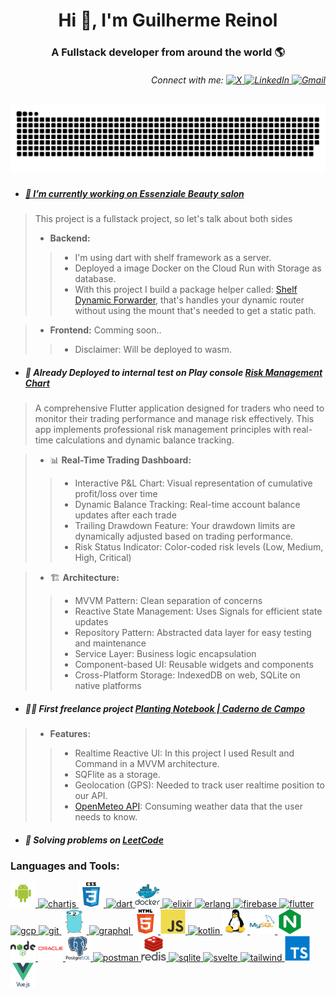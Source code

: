 <h1 align="center">Hi 👋, I'm Guilherme Reinol</h1>
<h3 align="center">A Fullstack developer from around the world 🌎 </h3> 
<h6 align="right">Connect with me: <a href="https://x.com/atomic_gui"> <img width="14" height="14" alt="X" src="https://github.com/user-attachments/assets/aae1e27f-c22d-4f89-bb30-c2f86d5d370a" /> <a href="https://www.linkedin.com/in/guilherme-henrique-dos-santos-reinol-016153b2/"> <img width="14" height="14" alt="LinkedIn" src="https://github.com/user-attachments/assets/2caeb6b0-122b-4810-acd9-859a6fb6446a" /> <a href="guibbv2011@gmail.com"> <img width="14" height="14" alt="Gmail" src="https://github.com/user-attachments/assets/d612083b-088f-4012-930b-a4d21bcaab9d" />
</h6>

<picture>
  <source media="(prefers-color-scheme: dark)" srcset="https://raw.githubusercontent.com/platane/platane/output/github-contribution-grid-snake-dark.svg">
  <source media="(prefers-color-scheme: light)" srcset="https://raw.githubusercontent.com/platane/platane/output/github-contribution-grid-snake.svg">
  <img alt="github contribution grid snake animation" src="https://raw.githubusercontent.com/platane/platane/output/github-contribution-grid-snake.svg">
</picture>

* ##### 🔭 I’m currently working on [Essenziale Beauty salon](https://github.com/guibbv2011/essenziale)
> This project is a fullstack project, so let's talk about both sides
> * **Backend:**
>> - I'm using dart with shelf framework as a server.
>> - Deployed a image Docker on the Cloud Run with Storage as database.
>> - With this project I build a package helper called: [Shelf Dynamic Forwarder](https://pub.dev/packages/shelf_dynamic_forwarder), that's handles your dynamic router without using the mount that's needed to get a static path.

> * **Frontend:** Comming soon..
>> - Disclaimer: Will be deployed to wasm.

* ##### 🧪 Already Deployed to internal test on Play console [Risk Management Chart](https://github.com/guibbv2011/Risk-Management-Chart)
> A comprehensive Flutter application designed for traders who need to monitor their trading performance and manage risk effectively. This app implements professional risk management principles with real-time calculations and dynamic balance tracking.

> * 📊 **Real-Time Trading Dashboard:**
>> - Interactive P&L Chart: Visual representation of cumulative profit/loss over time
>> - Dynamic Balance Tracking: Real-time account balance updates after each trade
>> - Trailing Drawdown Feature: Your drawdown limits are dynamically adjusted based on trading performance.
>> - Risk Status Indicator: Color-coded risk levels (Low, Medium, High, Critical)

> * 🏗️ **Architecture:**
>> - MVVM Pattern: Clean separation of concerns
>> - Reactive State Management: Uses Signals for efficient state updates
>> - Repository Pattern: Abstracted data layer for easy testing and maintenance
>> - Service Layer: Business logic encapsulation
>> - Component-based UI: Reusable widgets and components
>> - Cross-Platform Storage: IndexedDB on web, SQLite on native platforms

* ##### 👨‍💻 First freelance project [Planting Notebook | Caderno de Campo](https://github.com/guibbv2011/caderno_de_campo/tree/changes_to_overview_feature/lib)
> * **Features:**
>> - Realtime Reactive UI: In this project I used Result and Command in a MVVM architecture.
>> - SQFlite as a storage.
>> - Geolocation (GPS): Needed to track user realtime position to our API.
>> - [OpenMeteo API](https://open-meteo.com/): Consuming weather data that the user needs to know.

- ##### 🧠 Solving problems on [LeetCode](https://leetcode.com/u/guibbv2011/)

    
<h3 align="left">Languages and Tools:</h3>
<p align="left"> <a href="https://developer.android.com" target="_blank" rel="noreferrer"> <img src="https://raw.githubusercontent.com/devicons/devicon/master/icons/android/android-original-wordmark.svg" alt="android" width="40" height="40"/> </a> <a href="https://www.chartjs.org" target="_blank" rel="noreferrer"> <img src="https://www.chartjs.org/media/logo-title.svg" alt="chartjs" width="40" height="40"/> </a> <a href="https://www.w3schools.com/css/" target="_blank" rel="noreferrer"> <img src="https://raw.githubusercontent.com/devicons/devicon/master/icons/css3/css3-original-wordmark.svg" alt="css3" width="40" height="40"/> </a> <a href="https://dart.dev" target="_blank" rel="noreferrer"> <img src="https://www.vectorlogo.zone/logos/dartlang/dartlang-icon.svg" alt="dart" width="40" height="40"/> </a> <a href="https://www.docker.com/" target="_blank" rel="noreferrer"> <img src="https://raw.githubusercontent.com/devicons/devicon/master/icons/docker/docker-original-wordmark.svg" alt="docker" width="40" height="40"/> </a> <a href="https://elixir-lang.org" target="_blank" rel="noreferrer"> <img src="https://www.vectorlogo.zone/logos/elixir-lang/elixir-lang-icon.svg" alt="elixir" width="40" height="40"/> </a> <a href="https://www.erlang.org/" target="_blank" rel="noreferrer"> <img src="https://www.vectorlogo.zone/logos/erlang/erlang-official.svg" alt="erlang" width="40" height="40"/> </a> <a href="https://firebase.google.com/" target="_blank" rel="noreferrer"> <img src="https://www.vectorlogo.zone/logos/firebase/firebase-icon.svg" alt="firebase" width="40" height="40"/> </a> <a href="https://flutter.dev" target="_blank" rel="noreferrer"> <img src="https://www.vectorlogo.zone/logos/flutterio/flutterio-icon.svg" alt="flutter" width="40" height="40"/> </a> <a href="https://cloud.google.com" target="_blank" rel="noreferrer"> <img src="https://www.vectorlogo.zone/logos/google_cloud/google_cloud-icon.svg" alt="gcp" width="40" height="40"/> </a> <a href="https://git-scm.com/" target="_blank" rel="noreferrer"> <img src="https://www.vectorlogo.zone/logos/git-scm/git-scm-icon.svg" alt="git" width="40" height="40"/> </a> <a href="https://golang.org" target="_blank" rel="noreferrer"> <img src="https://raw.githubusercontent.com/devicons/devicon/master/icons/go/go-original.svg" alt="go" width="40" height="40"/> </a> <a href="https://graphql.org" target="_blank" rel="noreferrer"> <img src="https://www.vectorlogo.zone/logos/graphql/graphql-icon.svg" alt="graphql" width="40" height="40"/> </a> <a href="https://www.w3.org/html/" target="_blank" rel="noreferrer"> <img src="https://raw.githubusercontent.com/devicons/devicon/master/icons/html5/html5-original-wordmark.svg" alt="html5" width="40" height="40"/> </a> <a href="https://developer.mozilla.org/en-US/docs/Web/JavaScript" target="_blank" rel="noreferrer"> <img src="https://raw.githubusercontent.com/devicons/devicon/master/icons/javascript/javascript-original.svg" alt="javascript" width="40" height="40"/> </a> <a href="https://kotlinlang.org" target="_blank" rel="noreferrer"> <img src="https://www.vectorlogo.zone/logos/kotlinlang/kotlinlang-icon.svg" alt="kotlin" width="40" height="40"/> </a> <a href="https://www.linux.org/" target="_blank" rel="noreferrer"> <img src="https://raw.githubusercontent.com/devicons/devicon/master/icons/linux/linux-original.svg" alt="linux" width="40" height="40"/> </a> <a href="https://www.mysql.com/" target="_blank" rel="noreferrer"> <img src="https://raw.githubusercontent.com/devicons/devicon/master/icons/mysql/mysql-original-wordmark.svg" alt="mysql" width="40" height="40"/> </a> <a href="https://www.nginx.com" target="_blank" rel="noreferrer"> <img src="https://raw.githubusercontent.com/devicons/devicon/master/icons/nginx/nginx-original.svg" alt="nginx" width="40" height="40"/> </a> <a href="https://nodejs.org" target="_blank" rel="noreferrer"> <img src="https://raw.githubusercontent.com/devicons/devicon/master/icons/nodejs/nodejs-original-wordmark.svg" alt="nodejs" width="40" height="40"/> </a> <a href="https://www.oracle.com/" target="_blank" rel="noreferrer"> <img src="https://raw.githubusercontent.com/devicons/devicon/master/icons/oracle/oracle-original.svg" alt="oracle" width="40" height="40"/> </a> <a href="https://www.postgresql.org" target="_blank" rel="noreferrer"> <img src="https://raw.githubusercontent.com/devicons/devicon/master/icons/postgresql/postgresql-original-wordmark.svg" alt="postgresql" width="40" height="40"/> </a> <a href="https://postman.com" target="_blank" rel="noreferrer"> <img src="https://www.vectorlogo.zone/logos/getpostman/getpostman-icon.svg" alt="postman" width="40" height="40"/> </a> <a href="https://redis.io" target="_blank" rel="noreferrer"> <img src="https://raw.githubusercontent.com/devicons/devicon/master/icons/redis/redis-original-wordmark.svg" alt="redis" width="40" height="40"/> </a> <a href="https://www.sqlite.org/" target="_blank" rel="noreferrer"> <img src="https://www.vectorlogo.zone/logos/sqlite/sqlite-icon.svg" alt="sqlite" width="40" height="40"/> </a> <a href="https://svelte.dev" target="_blank" rel="noreferrer"> <img src="https://upload.wikimedia.org/wikipedia/commons/1/1b/Svelte_Logo.svg" alt="svelte" width="40" height="40"/> </a> <a href="https://tailwindcss.com/" target="_blank" rel="noreferrer"> <img src="https://www.vectorlogo.zone/logos/tailwindcss/tailwindcss-icon.svg" alt="tailwind" width="40" height="40"/> </a> <a href="https://www.typescriptlang.org/" target="_blank" rel="noreferrer"> <img src="https://raw.githubusercontent.com/devicons/devicon/master/icons/typescript/typescript-original.svg" alt="typescript" width="40" height="40"/> </a> <a href="https://vuejs.org/" target="_blank" rel="noreferrer"> <img src="https://raw.githubusercontent.com/devicons/devicon/master/icons/vuejs/vuejs-original-wordmark.svg" alt="vuejs" width="40" height="40"/> </a> </p>
